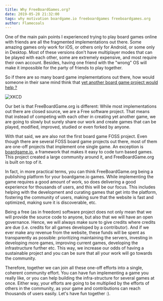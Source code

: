 ```yaml
---
title: Why FreeBoardGames.org?
date: 2019-05-28 21:32:00
tags: why motivation boardgame.io freeboardgames freeboardgames.org
author: Flamecoals
---
```


One of the main pain points I experienced trying to play board games online with friends are all the fragmented implementations out there. Some amazing games only work for iOS, or others only for Android, or some only in Desktop. Most of these versions don't have multiplayer modes that can be played with each other, some are extremely expensive, and most require their own account. Besides, having one friend with the "wrong" OS will make it impossible for the party of friends to play together.

So if there are so many board game implementations out there, how would someone in their sane mind think that [yet another board game project would help ?](https://xkcd.com/927/)

![XKCD](https://imgs.xkcd.com/comics/standards.png)

Our bet is that FreeBoardGame.org is different: While most implementations out there are closed source, we are a Free software project. That means that instead of competing with each other in creating yet another game, we are going to slowly but surely share our work and create games that can be played, modified, improved, studied or even forked by anyone.

With that said, we are also not the first board game FOSS project. Even though there are several FOSS board game projects out there, most of them are one-off projects that implement one single game. An exception is [boardgame.io](https://boardgame.io), a framework that makes it easy to code turn based games. This project created a large community around it, and FreeBoardGame.org is built on top of it.

In fact, in more practical terms, you can think FreeBoardGame.org being a publishing platform for your boardgame.io games. While implementing the game requires a good amount of work, so does delivering a good experience for thousands of users, and this will be our focus. This includes helping with the development and curating games that get into the platform, fostering the community of users, making sure that the website is fast and optimized, making sure it is discoverable, etc.

Being a free (as in freedom) software project does not only mean that we will provide the source code to anyone, but also that we will have an open governance. Hence, we will always make sure to give credits where credits are due (i.e. credits for all games developed by a contributor). And if we ever make any revenue from the website, these funds will be spent as transparently as possible: prioritizing maintaining the servers, investing in developing more games, improving current games, developing the infrastructure further etc. This way, we increase our odds of having a sustainable project and you can be sure that all your work will go towards the community.

Therefore, together we can join all these one-off efforts into a single, coherent community effort. You can have fun implementing a game you really like, or you can help building the infra-structure for several games at once. Either way, your efforts are going to be multiplied by the efforts of others in the community, as your game and contributions can reach thousands of users easily. Let's have fun together :).
